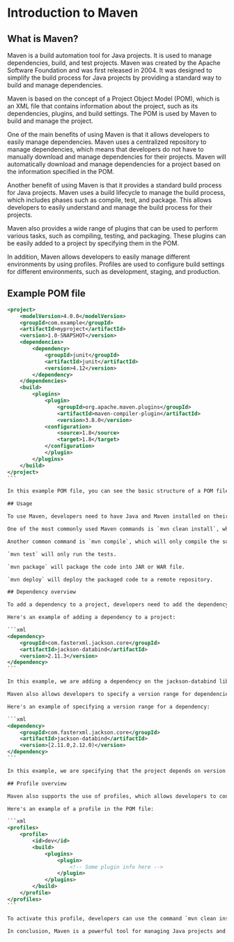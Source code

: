 # Introduction to Maven

## What is Maven?

Maven is a build automation tool for Java projects. It is used to manage dependencies, build, and test projects. Maven was created by the Apache Software Foundation and was first released in 2004. It was designed to simplify the build process for Java projects by providing a standard way to build and manage dependencies.

Maven is based on the concept of a Project Object Model (POM), which is an XML file that contains information about the project, such as its dependencies, plugins, and build settings. The POM is used by Maven to build and manage the project.

One of the main benefits of using Maven is that it allows developers to easily manage dependencies. Maven uses a centralized repository to manage dependencies, which means that developers do not have to manually download and manage dependencies for their projects. Maven will automatically download and manage dependencies for a project based on the information specified in the POM.

Another benefit of using Maven is that it provides a standard build process for Java projects. Maven uses a build lifecycle to manage the build process, which includes phases such as compile, test, and package. This allows developers to easily understand and manage the build process for their projects.

Maven also provides a wide range of plugins that can be used to perform various tasks, such as compiling, testing, and packaging. These plugins can be easily added to a project by specifying them in the POM.

In addition, Maven allows developers to easily manage different environments by using profiles. Profiles are used to configure build settings for different environments, such as development, staging, and production.

## Example POM file

````xml
<project>
    <modelVersion>4.0.0</modelVersion>
    <groupId>com.example</groupId>
    <artifactId>myproject</artifactId>
    <version>1.0-SNAPSHOT</version>
    <dependencies>
        <dependency>
            <groupId>junit</groupId>
            <artifactId>junit</artifactId>
            <version>4.12</version>
        </dependency>
    </dependencies>
    <build>
        <plugins>
            <plugin>
                <groupId>org.apache.maven.plugins</groupId>
                <artifactId>maven-compiler-plugin</artifactId>
                <version>3.8.0</version>
            <configuration>
                <source>1.8</source>
                <target>1.8</target>
            </configuration>
            </plugin>
        </plugins>
    </build>
</project>
```

In this example POM file, you can see the basic structure of a POM file, including the `modelVersion`, `groupId`, `artifactId`, and `version` of the project. It also has a dependency on JUnit and a `maven-compiler-plugin` that is used to compile the project.

## Usage

To use Maven, developers need to have Java and Maven installed on their machine. Once Maven is installed, developers can use the command line to navigate to the root directory of their project and run Maven commands.

One of the most commonly used Maven commands is `mvn clean install`, which will clean any previous build, compile the source code, run the tests and package the code into JAR or WAR file.

Another common command is `mvn compile`, which will only compile the source code.

`mvn test` will only run the tests.

`mvn package` will package the code into JAR or WAR file.

`mvn deploy` will deploy the packaged code to a remote repository.

## Dependency overview

To add a dependency to a project, developers need to add the dependency information to the POM file. When a project is built, Maven will automatically download the necessary dependencies from the repository and include them in the project's classpath. This eliminates the need for developers to manually manage dependencies and ensures that all developers are using the same versions of libraries.

Here's an example of adding a dependency to a project:

```xml
<dependency>
    <groupId>com.fasterxml.jackson.core</groupId>
    <artifactId>jackson-databind</artifactId>
    <version>2.11.3</version>
</dependency>
```

In this example, we are adding a dependency on the jackson-databind library, which is a popular library for serializing and deserializing JSON and other formats in Java.

Maven also allows developers to specify a version range for dependencies. This is useful when a project depends on a library that is frequently updated. Instead of specifying a specific version of a library, developers can specify a version range.

Here's an example of specifying a version range for a dependency:

```xml
<dependency>
    <groupId>com.fasterxml.jackson.core</groupId>
    <artifactId>jackson-databind</artifactId>
    <version>[2.11.0,2.12.0)</version>
</dependency>
```

In this example, we are specifying that the project depends on version 2.11.0 or later (`2.11.0 <= version`), but less than 2.12.0 (`version < 2.12.0`) of the `jackson-databind` library.

## Profile overview

Maven also supports the use of profiles, which allows developers to configure build settings for different environments. Profiles are specified in the POM file and can be activated using the -P command line option.

Here's an example of a profile in the POM file:

```xml
<profiles>
    <profile>
        <id>dev</id>
        <build>
            <plugins>
                <plugin>
                    <!-- Some plugin info here -->
                </plugin>
            </plugins>
        </build>
    </profile>
</profiles>
```

To activate this profile, developers can use the command `mvn clean install -Pdev`

In conclusion, Maven is a powerful tool for managing Java projects and simplifying the build process. It allows developers to easily manage dependencies, provides a standard build process, and allows for the use of plugins to perform various tasks. Additionally, Maven's support for profiles allows developers to easily manage different environments. By understanding Maven's concepts and commands, developers can streamline their development process and focus on writing code.
````
